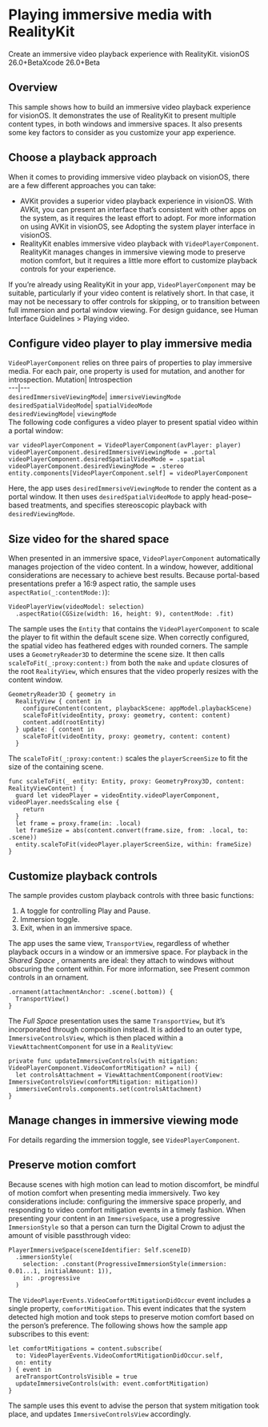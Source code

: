 # Playing immersive media with RealityKit
Create an immersive video playback experience with RealityKit.
visionOS 26.0+BetaXcode 26.0+Beta
## Overview
This sample shows how to build an immersive video playback experience for visionOS. It demonstrates the use of RealityKit to present multiple content types, in both windows and immersive spaces. It also presents some key factors to consider as you customize your app experience.
## Choose a playback approach
When it comes to providing immersive video playback on visionOS, there are a few different approaches you can take:
  * AVKit provides a superior video playback experience in visionOS. With AVKit, you can present an interface that’s consistent with other apps on the system, as it requires the least effort to adopt. For more information on using AVKit in visionOS, see Adopting the system player interface in visionOS.
  * RealityKit enables immersive video playback with `VideoPlayerComponent`. RealityKit manages changes in immersive viewing mode to preserve motion comfort, but it requires a little more effort to customize playback controls for your experience.


If you’re already using RealityKit in your app, `VideoPlayerComponent` may be suitable, particularly if your video content is relatively short. In that case, it may not be necessary to offer controls for skipping, or to transition between full immersion and portal window viewing. For design guidance, see Human Interface Guidelines > Playing video.
## Configure video player to play immersive media
`VideoPlayerComponent` relies on three pairs of properties to play immersive media. For each pair, one property is used for mutation, and another for introspection.
Mutation| Introspection  
---|---  
`desiredImmersiveViewingMode`| `immersiveViewingMode`  
`desiredSpatialVideoMode`| `spatialVideoMode`  
`desiredViewingMode`| `viewingMode`  
The following code configures a video player to present spatial video within a portal window:
```
var videoPlayerComponent = VideoPlayerComponent(avPlayer: player)
videoPlayerComponent.desiredImmersiveViewingMode = .portal
videoPlayerComponent.desiredSpatialVideoMode = .spatial
videoPlayerComponent.desiredViewingMode = .stereo
entity.components[VideoPlayerComponent.self] = videoPlayerComponent

```

Here, the app uses `desiredImmersiveViewingMode` to render the content as a portal window. It then uses `desiredSpatialVideoMode` to apply head-pose–based treatments, and specifies stereoscopic playback with `desiredViewingMode`.
## Size video for the shared space
When presented in an immersive space, `VideoPlayerComponent` automatically manages projection of the video content. In a window, however, additional considerations are necessary to achieve best results.
Because portal-based presentations prefer a 16:9 aspect ratio, the sample uses `aspectRatio(_:contentMode:)`):
```
VideoPlayerView(videoModel: selection)
  .aspectRatio(CGSize(width: 16, height: 9), contentMode: .fit)

```

The sample uses the `Entity` that contains the `VideoPlayerComponent` to scale the player to fit within the default scene size. When correctly configured, the spatial video has feathered edges with rounded corners.
The sample uses a `GeometryReader3D` to determine the scene size. It then calls `scaleToFit(_:proxy:content:)` from both the `make` and `update` closures of the root `RealityView`, which ensures that the video properly resizes with the content window.
```
GeometryReader3D { geometry in
  RealityView { content in
    configureContent(content, playbackScene: appModel.playbackScene)
    scaleToFit(videoEntity, proxy: geometry, content: content)
    content.add(rootEntity)
  } update: { content in
    scaleToFit(videoEntity, proxy: geometry, content: content)
  }

```

The `scaleToFit(_:proxy:content:)` scales the `playerScreenSize` to fit the size of the containing scene.
```
func scaleToFit(_ entity: Entity, proxy: GeometryProxy3D, content: RealityViewContent) {
  guard let videoPlayer = videoEntity.videoPlayerComponent, videoPlayer.needsScaling else {
    return
  }
  let frame = proxy.frame(in: .local)
  let frameSize = abs(content.convert(frame.size, from: .local, to: .scene))
  entity.scaleToFit(videoPlayer.playerScreenSize, within: frameSize)
}

```

## Customize playback controls
The sample provides custom playback controls with three basic functions:
  1. A toggle for controlling Play and Pause.
  2. Immersion toggle.
  3. Exit, when in an immersive space.


The app uses the same view, `TransportView`, regardless of whether playback occurs in a window or an immersive space.
For playback in the _Shared Space_ , ornaments are ideal: they attach to windows without obscuring the content within. For more information, see Present common controls in an ornament.
```
.ornament(attachmentAnchor: .scene(.bottom)) {
  TransportView()
}

```

The _Full Space_ presentation uses the same `TransportView`, but it’s incorporated through composition instead. It is added to an outer type, `ImmersiveControlsView`, which is then placed within a `ViewAttachmentComponent` for use in a `RealityView`:
```
private func updateImmersiveControls(with mitigation: VideoPlayerComponent.VideoComfortMitigation? = nil) {
  let controlsAttachment = ViewAttachmentComponent(rootView: ImmersiveControlsView(comfortMitigation: mitigation))
  immersiveControls.components.set(controlsAttachment)
}

```

## Manage changes in immersive viewing mode
For details regarding the immersion toggle, see `VideoPlayerComponent`.
## Preserve motion comfort
Because scenes with high motion can lead to motion discomfort, be mindful of motion comfort when presenting media immersively. Two key considerations include: configuring the immersive space properly, and responding to video comfort mitigation events in a timely fashion.
When presenting your content in an `ImmersiveSpace`, use a progressive `ImmersionStyle` so that a person can turn the Digital Crown to adjust the amount of visible passthrough video:
```
PlayerImmersiveSpace(sceneIdentifier: Self.sceneID)
  .immersionStyle(
    selection: .constant(ProgressiveImmersionStyle(immersion: 0.01...1, initialAmount: 1)),
    in: .progressive
  )

```

The `VideoPlayerEvents.VideoComfortMitigationDidOccur` event includes a single property, `comfortMitigation`. This event indicates that the system detected high motion and took steps to preserve motion comfort based on the person’s preference. The following shows how the sample app subscribes to this event:
```
let comfortMitigations = content.subscribe(
  to: VideoPlayerEvents.VideoComfortMitigationDidOccur.self,
  on: entity
) { event in
  areTransportControlsVisible = true
  updateImmersiveControls(with: event.comfortMitigation)
}

```

The sample uses this event to advise the person that system mitigation took place, and updates `ImmersiveControlsView` accordingly.